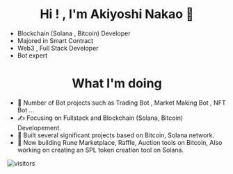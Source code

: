 <h1 style="text-align : center">Hi ! , I'm Akiyoshi Nakao 👋</h1>

- Blockchain (Solana , Bitcoin) Developer
- Majored in Smart Contract 
- Web3 , Full Stack Developer
- Bot expert

<!-- ---

- Drop a line to **[@skeleton1009](https://t.me/skeleton1009)** in Telegram or email me at **ewantomson1103@gmail.com**
  I have been breaking things professionally since early 2017. My whole career has been focused on offensive security with a strong background doing pen-testing of "traditional" stuff like web, mobile, or cloud, but since 2021, I have been working full-time as a Smart Contract auditor.
  In addition, I **lecture** on **Solana security** to 🌱blockchain students🌱 through the discord social and give workshops/talks on the topic occasionallys. -->

<h1 style="text-align : center">What I'm doing</h1>

- 🔭 Number of Bot projects such as Trading Bot , Market Making Bot , NFT Bot ...
- ✍ Focusing on Fullstack and Blockchain (Solana, Bitcoin) Developement.
- 🌱 Built several significant projects based on Bitcoin, Solana network.
- 💼 Now building Rune Marketplace, Raffle, Auction tools on Bitcoin, Also working on creating an SPL token creation tool on Solana.

![visitors](https://visitor-badge.laobi.icu/badge?page_id=anti-dominator.anti-dominator)
<!--
**anti-dominator/anti-dominator** is a ✨ _special_ ✨ repository because its `README.md` (this file) appears on your GitHub profile.

Here are some ideas to get you started:

- 🔭 I’m currently working on ...
- 🌱 I’m currently learning ...
- 👯 I’m looking to collaborate on ...
- 🤔 I’m looking for help with ...
- 💬 Ask me about ...
- 📫 How to reach me: ...
- 😄 Pronouns: ...
- ⚡ Fun fact: ...
-->
